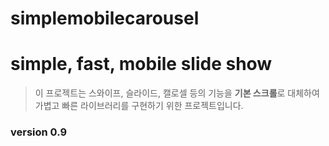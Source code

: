 simplemobilecarousel
===
# simple, fast, mobile slide show

> 이 프로젝트는 스와이프, 슬라이드, 캘로셀 등의 기능을
> **기본 스크롤**로 대체하여 가볍고 빠른 라이브러리를 구현하기 위한 프로젝트입니다.


### version 0.9
